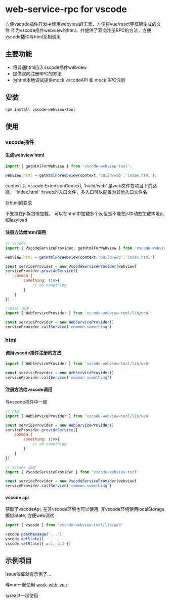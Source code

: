 # web-service-rpc for vscode

方便vscode插件开发中使用webview的工具，方便将vue/react等框架生成的文件
作为vscode插件webview的html，并提供了双向注册RPC的方法，方便vscode插件与html互相调用

## 主要功能

* 将普通html嵌入vscode插件webview
* 提供双向注册RPC的方法
* 为html本地调试提供mock vscodeAPI 和 mock RPC注册

## 安装

``` bash
npm install vscode-webview-tool
```

## 使用

### vscode插件

#### 生成webview html

``` js
import { getHtmlForWebview } from 'vscode-webview-tool';

webview.html = getHtmlForWebview(context,'build/web','index.html');
```

context 为 vscode.ExtensionContext, 'build/web' 是web文件在项目下的路径，
'index.html' 为web的入口文件，多入口可以配置为其他入口文件名

对html的要求

不支持在js拆包懒加载。 可以在html中加载多个js,但是不能在js中动态加载本地js, 如lazyload


#### 注册方法给html调用

``` js
// vscode
import { VscodeServiceProvider, getHtmlForWebview } from 'vscode-webview-tool'

webview.html = getHtmlForWebview(context,'build/web','index.html')

const serviceProvider = new VscodeServiceProvider(webview)
serviceProvider.provideService({
    common:{
        something: ()=>{
            // do something
        }
    }
})

//html 调用
import { WebServiceProvider } from 'vscode-webview-tool/lib/web'

const serviceProvider = new WebServiceProvider()
serviceProvider.callService('common.something')
```

### html

#### 调用vscode插件注册的方法

``` js
import { WebServiceProvider } from 'vscode-webview-tool/lib/web'

const serviceProvider = new WebServiceProvider()
serviceProvider.callService('common.something')
```

#### 注册方法给vscode调用

与vscode插件中一致

``` js
// html
import { WebServiceProvider } from 'vscode-webview-tool/lib/web'

const serviceProvider = new WebServiceProvider()
serviceProvider.provideService({
    common:{
        something: ()=>{
            // do something
        }
    }
})

// vscode 调用
import { VscodeServiceProvider } from 'vscode-webview-tool'

const serviceProvider = new VscodeServiceProvider(webview)
serviceProvider.callService('common.something')
```

#### vscode api

获取了vscodeApi, 在非vscode环境也可以使用, 非vscode环境使用localStorage模拟State, 方便web调试

``` js
import { vscode } from 'vscode-webview-tool/lib/web'

vscode.postMessage('...')
vscode.getState()
vscode.setState({ a:1, b:2 })
```

## 示例项目

issue催催就有示例了...

与vue一起使用 [work-with-vue](../../examples/work-with-vue)

与react一起使用
